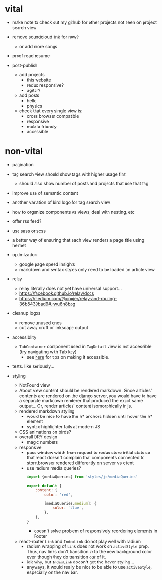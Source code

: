 # vital

- make note to check out my github for other projects not seen on project search view

- remove soundcloud link for now?
    - or add more songs

- proof read resume

- post-publish
    - add projects
        - this website
        - redux responsive?
        - agitar?
    - add posts
        - hello
        - physics
    - check that every single view is:
        - cross browser compatible
        - responsive
        - mobile friendly
        - accessible


# non-vital

- pagination
- tag search view should show tags with higher usage first
    - should also show number of posts and projects that use that tag
- improve use of semantic content
- another variation of bird logo for tag search view
- how to organize components vs views, deal with nesting, etc
- offer rss feed?
- use sass or scss
- a better way of ensuring that each view renders a page title using helmet

- optimization
    - google page speed insights
    - markdown and syntax styles only need to be loaded on article view

- relay
    - relay literally does not yet have universal support...
    - https://facebook.github.io/relay/docs
    - https://medium.com/@cpojer/relay-and-routing-36b5439bad9#.rwu6n8bpg

- cleanup logos
    - remove unused ones
    - cut away cruft on inkscape output

- accessiblity
    - `TabContainer` component used in `TagDetail` view is not accessible (try navigating with Tab key)
        - see [here](https://developer.mozilla.org/en-US/docs/Web/Accessibility/An_overview_of_accessible_web_applications_and_widgets) for tips on making it accessible.

- tests. like seriously...

- styling
    - NotFound view
    - About view content should be rendered markdown.  Since articles' contents are rendered on the django server, you would have to have a separate markdown renderer that produced the exact same output...  Or, render articles' content isomorphically in js.
    - rendered markdown styling
        - would be nice to have the h* anchors hidden until hover the h* element
        - syntax highlighter fails at modern JS
    - CSS animations on birds?
    - overall DRY design
        - magic numbers
    - responsive
        - pass window width from request to redux store initial state so that react doesn't complain that components connected to store.browser rendered differently on server vs client
        - use radium media queries?
            ```js
            import {mediaQueries} from 'styles/js/mediaQueries'

            export default {
                content: {
                    color: 'red',

                    [mediaQueries.medium]: {
                        color: 'blue',
                    },
                },
            }
            ```
            - doesn't solve problem of responsively reordering elements in Footer
    - react-router `Link` and `IndexLink` do not play well with radium
        - radium wrapping of `Link` does not work on `activeStyle` prop.  Thus, nav links don't transition *in* to the new background color even though they do transition *out* of it.
        - idk why, but `IndexLink` doesn't get the hover styling...
        - anyways, it would really be nice to be able to use `activeStyle`, especially on the nav bar.
